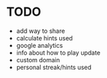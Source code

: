 # TODO

- add way to share
- calculate hints used
- google analytics
- info about how to play update
- custom domain
- personal streak/hints used
